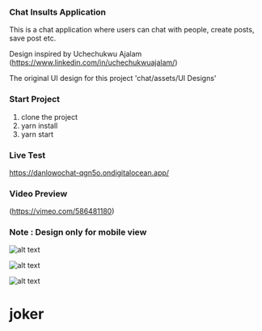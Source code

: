 ### Chat Insults Application

This is a chat application where users can chat with people, create posts, save post etc.

Design inspired by Uchechukwu Ajalam (https://www.linkedin.com/in/uchechukwuajalam/)

The original UI design for this project 'chat/assets/UI Designs'

### Start Project
1. clone the project
2. yarn install
3. yarn start
### Live Test
https://danlowochat-qgn5o.ondigitalocean.app/
### Video Preview
(https://vimeo.com/586481180)

### Note : Design only for mobile view

![alt text](https://github.com/DanLowo/UI-UX-INTO-CODE/blob/chat/src/chat/assets/UI%20Designs/1.jpeg?raw=true)

![alt text](https://github.com/DanLowo/UI-UX-INTO-CODE/blob/chat/src/chat/assets/UI%20Designs/2.jpeg?raw=true)

![alt text](https://github.com/DanLowo/UI-UX-INTO-CODE/blob/chat/src/chat/assets/UI%20Designs/3.jpeg?raw=true)
# joker
